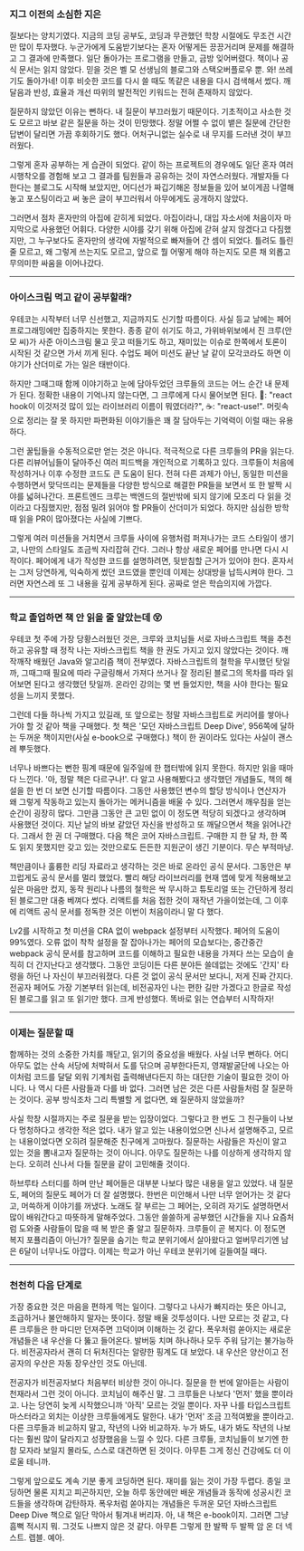 ### 지그 이전의 소심한 지은
질보다는 양치기였다. 지금의 코딩 공부도, 코딩과 무관했던 학창 시절에도 무조건 시간만 많이 투자했다. 누군가에게 도움받기보다는 혼자 어떻게든 끙끙거리며 문제를 해결하고 그 결과에 만족했다. 일단 돌아가는 프로그램을 만들고, 금방 잊어버렸다. 책이나 공식 문서는 읽지 않았다. 믿을 것은 벨 모 선생님의 블로그와 스택오버플로우 뿐. 와! 쓰레기도 돌아가네! 이후 비슷한 코드를 다시 쓸 때도 똑같은 내용을 다시 검색해서 썼다. 깨달음과 반성, 효율과 개선 따위의 발전적인 키워드는 전혀 존재하지 않았다. 

질문하지 않았던 이유는 뻔하다. 내 질문이 부끄러웠기 때문이다. 기초적이고 사소한 것도 모르고 바보 같은 질문을 하는 것이 민망했다. 정말 어쩔 수 없이 뱉은 질문에 간단한 답변이 달리면 가끔 후회하기도 했다. 어처구니없는 실수로 내 무지를 드러낸 것이 부끄러웠다. 

그렇게 혼자 공부하는 게 습관이 되었다. 같이 하는 프로젝트의 경우에도 일단 혼자 여러 시행착오를 경험해 보고 그 결과를 팀원들과 공유하는 것이 자연스러웠다. 개발자들 다 한다는 블로그도 시작해 보았지만, 어디선가 짜깁기해온 정보들을 있어 보이게끔 나열해 놓고 포스팅이라고 써 놓은 글이 부끄러워서 아무에게도 공개하지 않았다. 

그러면서 점차 혼자만의 아집에 갇히게 되었다. 아집이라니, 대입 자소서에 처음이자 마지막으로 사용했던 어휘다. 다양한 시야를 갖기 위해 아집에 갇혀 살지 않겠다고 다짐했지만, 그 누구보다도 혼자만의 생각에 자발적으로 빠져들어 간 셈이 되었다. 틀려도 틀린 줄 모르고, 왜 그렇게 쓰는지도 모르고, 앞으로 뭘 어떻게 해야 하는지도 모른 채 외롭고 무의미한 싸움을 이어나갔다. 

---

### 아이스크림 먹고 같이 공부할래?
우테코는 시작부터 너무 신선했고, 지금까지도 신기할 따름이다. 사실 등교 날에는 페어 프로그래밍에만 집중하지는 못한다. 종종 같이 쉬기도 하고, 가위바위보에서 진 크루(안 모 씨)가 사준 아이스크림 물고 웃고 떠들기도 하고, 재미있는 이슈로 한쪽에서 토론이 시작된 것 같으면 가서 끼게 된다. 수업도 페어 미션도 끝난 날 같이 모각코라도 하면 이야기가 산더미로 가는 일은 태반이다. 

하지만 그때그때 함께 이야기하고 눈에 담아두었던 크루들의 코드는 어느 순간 내 문제가 된다. 정확한 내용이 기억나지 않는다면, 그 크루에게 다시 물어보면 된다. 👾: "react hook이 이것저것 많이 있는 라이브러리 이름이 뭐였더라?", ☕️: "react-use!". 머릿속으로 정리는 잘 못 하지만 파편화된 이야기들은 꽤 잘 담아두는 기억력이 이럴 때는 유용하다. 

그런 꿀팁들을 수동적으로만 얻는 것은 아니다. 적극적으로 다른 크루들의 PR을 읽는다. 다른 리뷰어님들이 달아주신 여러 피드백을 개인적으로 기록하고 있다. 크루들이 처음에 작성하거나 이후 수정한 코드도 큰 도움이 된다. 전혀 다른 과제가 아닌, 동일한 미션을 수행하면서 맞닥뜨리는 문제들을 다양한 방식으로 해결한 PR들을 보면서 또 한 발짝 시야를 넓혀나간다. 프론트엔드 크루는 백엔드의 절반밖에 되지 않기에 모조리 다 읽을 것이라고 다짐했지만, 점점 밀려 읽어야 할 PR들이 산더미가 되었다. 하지만 심심한 방학 때 읽을 PR이 많아졌다는 사실에 기쁘다.

그렇게 여러 미션들을 거치면서 크루들 사이에 유행처럼 퍼져나가는 코드 스타일이 생기고, 나만의 스타일도 조금씩 자리잡혀 간다. 그러나 항상 새로운 페어를 만나면 다시 시작이다. 페어에게 내가 작성한 코드를 설명하려면, 뒷받침할 근거가 있어야 한다. 혼자서는 그저 당연하게, 익숙하게 썼던 코드였을 뿐인데 이제는 상대방을 납득시켜야 한다. 그러면 자연스레 또 그 내용을 깊게 공부하게 된다. 공짜로 얻은 학습의지에 가깝다.

---
### 학교 졸업하면 책 안 읽을 줄 알았는데 😵
우테코 첫 주에 가장 당황스러웠던 것은, 크루와 코치님들 서로 자바스크립트 책을 추천하고 공유할 때 정작 나는 자바스크립트 책을 한 권도 가지고 있지 않았다는 것이다. 깨작깨작 배웠던 Java와 알고리즘 책이 전부였다. 자바스크립트의 철학을 무시했던 탓일까, 그때그때 필요에 따라 구글링해서 가져다 쓰거나 잘 정리된 블로그의 목차를 따라 읽어보면 된다고 생각했던 탓일까. 온라인 강의는 몇 번 들었지만, 책을 사야 한다는 필요성을 느끼지 못했다.

그런데 다들 하나씩 가지고 있길래, 또 앞으로는 정말 자바스크립트로 커리어를 쌓아나가야 할 것 같아 책을 구매했다. 첫 책은 '모던 자바스크립트 Deep Dive', 956쪽에 달하는 두꺼운 책이지만(사실 e-book으로 구매했다.) 책이 한 권이라도 있다는 사실이 괜스레 뿌듯했다. 

너무나 바쁘다는 뻔한 핑계 때문에 일주일에 한 챕터밖에 읽지 못한다. 하지만 읽을 때마다 느낀다. '아, 정말 책은 다르구나!'. 다 알고 사용해봤다고 생각했던 개념들도, 책의 해설을 한 번 더 보면 신기할 따름이다. 그동안 사용했던 변수의 할당 방식이나 연산자가 왜 그렇게 작동하고 있는지 돌아가는 메커니즘을 배울 수 있다. 그러면서 깨우침을 얻는 순간이 굉장히 많다. 그만큼 그동안 큰 고민 없이 이  정도면 적당히 되겠다고 생각하며 사용했던 것이다. 지난 날의 바보 같았던 자신을 반성하고 또 깨달으면서 책을 읽어나간다. 그래서 한 권 더 구매했다. 다음 책은 코어 자바스크립트. 구매한 지 한 달 차, 한 쪽도 읽지 못했지만 갖고 있는 것만으로도 든든한 지원군이 생긴 기분이다. 무슨 부적마냥.

책만큼이나 훌륭한 리딩 자료라고 생각하는 것은 바로 온라인 공식 문서다. 그동안은 부끄럽게도 공식 문서를 멀리 했었다. 빨리 해당 라이브러리를 현재 앱에 맞게 적용해보고 싶은 마음만 컸지, 동작 원리나 나름의 철학은 싹 무시하고 튜토리얼 또는 간단하게 정리된 블로그만 대충 베껴다 썼다. 리액트를 처음 접한 것이 재작년 가을이었는데, 그 이후에 리액트 공식 문서를 정독한 것은 이번이 처음이라니 말 다 했다. 

Lv2를 시작하고 첫 미션을 CRA 없이 webpack 설정부터 시작했다. 페어의 도움이 99%였다. 오류 없이 착착 설정을 잘 잡아나가는 페어의 모습보다는, 중간중간 webpack 공식 문서를 참고하며 코드를 이해하고 필요한 내용을 가져다 쓰는 모습이 솔직히 더 간지난다고 생각했다. 그동안 코딩이든 다른 분야든 쓸데없는 것에도 '간지' 타령을 하던 나 자신이 부끄러워졌다. 다른 것 없이 공식 문서만 보다니, 저게 진짜 간지다. 전공자 페어도 가장 기본부터 읽는데, 비전공자인 나는 편한 길만 가겠다고 한글로 작성된 블로그를 읽고 또 읽기만 했다. 크게 반성했다. 똑바로 읽는 연습부터 시작하자!

---

### 이제는 질문할 때
함께하는 것의 소중한 가치를 깨닫고, 읽기의 중요성을 배웠다. 사실 너무 뻔하다. 어디 아무도 없는 산속 서당에 처박혀서 도를 닦으며 공부한다든지, 영재발굴단에 나오는 아이처럼 코드를 달달 외워 기계처럼 출력해낸다든지 하는 대단한 기술이 필요한 것이 아니다. 나 역시 다른 사람들과 다를 바 없다. 그러면 남은 것은 다른 사람들처럼 잘 질문하는 것이다. 공부 방식조차 그리 특별할 게 없다면, 왜 질문하지 않았을까? 

사실 학창 시절까지는 주로 질문을 받는 입장이었다. 그렇다고 한 번도 그 친구들이 나보다 멍청하다고 생각한 적은 없다. 내가 알고 있는 내용이었으면 신나서 설명해주고, 모르는 내용이었다면 오히려 질문해준 친구에게 고마웠다. 질문하는 사람들은 자신이 알고 있는 것을 뽐내고자 질문하는 것이 아니다. 아무도 질문하는 나를 이상하게 생각하지 않는다. 오히려 신나서 다들 질문을 같이 고민해줄 것이다.

하브루타 스터디를 하며 만난 페어들은 대부분 나보다 많은 내용을 알고 있었다. 내 질문도, 페어의 질문도 페어가 더 잘 설명했다. 한번은 미안해서 나만 너무 얻어가는 것 같다고, 머쓱하게 이야기를 꺼냈다. 노래도 잘 부르는 그 페어는, 오히려 자기도 설명하면서 많이 배워간다고 따뜻하게 말해주었다. 그동안 쓸쓸하게 공부했던 시간들을 지나 요즘처럼 도와줄 사람들이 많을 때 복 받은 줄 알고 질문하자. 크루들이 곧 복지다. 이 정도면 복지 포퓰리즘이 아닌가? 질문을 숨기는 학교 분위기에서 살아왔다고 얼버무리기엔 남은 6달이 너무나도 아깝다. 이제는 학교가 아닌 우테코 분위기에 길들여질 때다. 

---

### 천천히 다음 단계로
가장 중요한 것은 마음을 편하게 먹는 일이다. 그렇다고 나사가 빠지라는 뜻은 아니고, 조급하거나 불안해하지 말자는 뜻이다. 정말 배울 것투성이다. 나만 모르는 것 같고, 다른 크루들은 한 마디만 던져주면 끄덕이며 이해하는 것 같다. 폭우처럼 쏟아지는 새로운 개념들은 내 우산을 다 뚫고 들어온다. 발버둥 치며 하나하나 모두 주워 담기는 불가능하다. 비전공자라서 괜히 더 뒤처진다는 알량한 핑계도 대 보았다. 내 우산은 양산이고 전공자의 우산은 자동 장우산인 것도 아닌데.

전공자가 비전공자보다 처음부터 비상한 것이 아니다. 질문을 한 번에 알아듣는 사람이 천재라서 그런 것이 아니다. 코치님이 해주신 말. 그 크루들은 나보다 '먼저' 했을 뿐이라고. 나는 당연히 늦게 시작했으니까 '아직' 모르는 것일 뿐이다. 자꾸 나를 타입스크립트 마스터라고 외치는 이상한 크루들에게도 말한다. 내가 '먼저' 조금 끄적여봤을 뿐이라고. 다른 크루들과 비교하지 말고, 작년의 나와 비교하자. 누가 봐도, 내가 봐도 작년의 나보다는 훨씬 많이 달라지고 성장했음을 느낄 수 있다. 다른 크루들, 코치님들이 보기엔 한참 모자라 보일지 몰라도, 스스로 대견하면 된 것이다. 아무튼 그게 정신 건강에도 더 이로울 테니까.

그렇게 앞으로도 계속 기분 좋게 코딩하면 된다. 재미를 잃는 것이 가장 두렵다. 종일 코딩하면 물론 지치고 피곤하지만, 오늘 하루 동안에만 배운 개념들과 동작에 성공시킨 코드들을 생각하며 감탄하자. 폭우처럼 쏟아지는 개념들은 두꺼운 모던 자바스크립트 Deep Dive 책으로 일단 막아서 튕겨내 버리자. 아, 내 책은 e-book이지. 그러면 그냥 흠뻑 적시지 뭐. 그것도 나쁘지 않은 것 같다. 아무튼 그렇게 한 발짝 두 발짝 암 온 더 넥스트. 렙블. 예아.